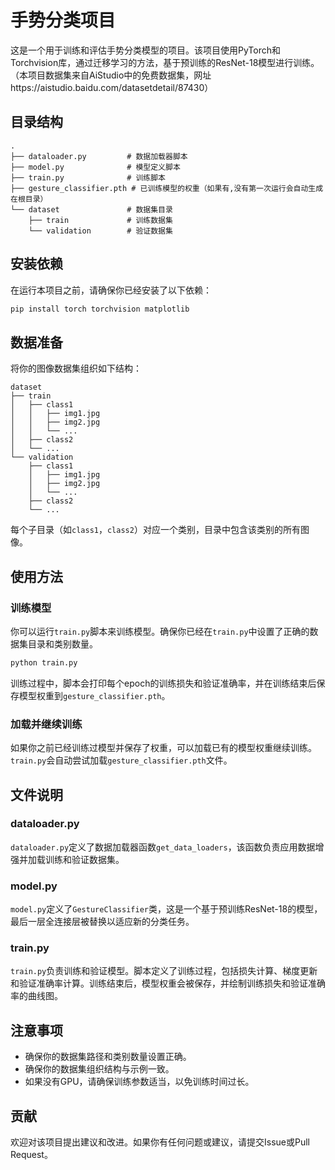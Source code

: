 # 手势分类项目

这是一个用于训练和评估手势分类模型的项目。该项目使用PyTorch和Torchvision库，通过迁移学习的方法，基于预训练的ResNet-18模型进行训练。
（本项目数据集来自AiStudio中的免费数据集，网址https://aistudio.baidu.com/datasetdetail/87430）
## 目录结构

```
.
├── dataloader.py         # 数据加载器脚本
├── model.py              # 模型定义脚本
├── train.py              # 训练脚本
├── gesture_classifier.pth # 已训练模型的权重（如果有,没有第一次运行会自动生成在根目录）
└── dataset               # 数据集目录
    ├── train             # 训练数据集
    └── validation        # 验证数据集
```

## 安装依赖

在运行本项目之前，请确保你已经安装了以下依赖：

```bash
pip install torch torchvision matplotlib
```

## 数据准备

将你的图像数据集组织如下结构：

```
dataset
├── train
│   ├── class1
│   │   ├── img1.jpg
│   │   ├── img2.jpg
│   │   └── ...
│   ├── class2
│   └── ...
└── validation
    ├── class1
    │   ├── img1.jpg
    │   ├── img2.jpg
    │   └── ...
    ├── class2
    └── ...
```

每个子目录（如`class1`，`class2`）对应一个类别，目录中包含该类别的所有图像。

## 使用方法

### 训练模型

你可以运行`train.py`脚本来训练模型。确保你已经在`train.py`中设置了正确的数据集目录和类别数量。

```bash
python train.py
```

训练过程中，脚本会打印每个epoch的训练损失和验证准确率，并在训练结束后保存模型权重到`gesture_classifier.pth`。

### 加载并继续训练

如果你之前已经训练过模型并保存了权重，可以加载已有的模型权重继续训练。`train.py`会自动尝试加载`gesture_classifier.pth`文件。

## 文件说明

### dataloader.py

`dataloader.py`定义了数据加载器函数`get_data_loaders`，该函数负责应用数据增强并加载训练和验证数据集。

### model.py

`model.py`定义了`GestureClassifier`类，这是一个基于预训练ResNet-18的模型，最后一层全连接层被替换以适应新的分类任务。

### train.py

`train.py`负责训练和验证模型。脚本定义了训练过程，包括损失计算、梯度更新和验证准确率计算。训练结束后，模型权重会被保存，并绘制训练损失和验证准确率的曲线图。

## 注意事项

- 确保你的数据集路径和类别数量设置正确。
- 确保你的数据集组织结构与示例一致。
- 如果没有GPU，请确保训练参数适当，以免训练时间过长。

## 贡献

欢迎对该项目提出建议和改进。如果你有任何问题或建议，请提交Issue或Pull Request。